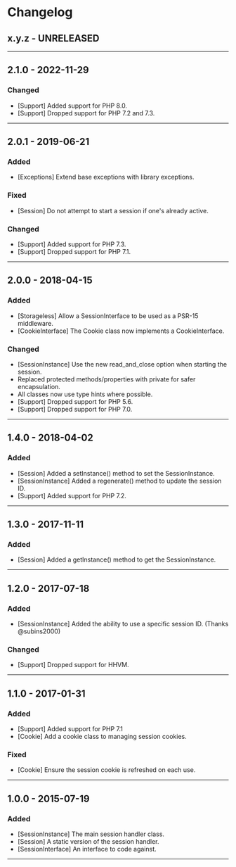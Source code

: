 # Changelog

## x.y.z - UNRELEASED

--------

## 2.1.0 - 2022-11-29

### Changed

* [Support] Added support for PHP 8.0.
* [Support] Dropped support for PHP 7.2 and 7.3.

--------

## 2.0.1 - 2019-06-21

### Added

* [Exceptions] Extend base exceptions with library exceptions.

### Fixed

* [Session] Do not attempt to start a session if one's already active.

### Changed

* [Support] Added support for PHP 7.3.
* [Support] Dropped support for PHP 7.1.

--------

## 2.0.0 - 2018-04-15

### Added

* [Storageless] Allow a SessionInterface to be used as a PSR-15 middleware.
* [CookieInterface] The Cookie class now implements a CookieInterface.

### Changed

* [SessionInstance] Use the new read_and_close option when starting the session.
* Replaced protected methods/properties with private for safer encapsulation.
* All classes now use type hints where possible.
* [Support] Dropped support for PHP 5.6.
* [Support] Dropped support for PHP 7.0.

--------

## 1.4.0 - 2018-04-02

### Added

* [Session] Added a setInstance() method to set the SessionInstance.
* [SessionInstance] Added a regenerate() method to update the session ID.
* [Support] Added support for PHP 7.2.

--------

## 1.3.0 - 2017-11-11

### Added

* [Session] Added a getInstance() method to get the SessionInstance.

--------

## 1.2.0 - 2017-07-18

### Added

* [SessionInstance] Added the ability to use a specific session ID. (Thanks @subins2000)

### Changed

* [Support] Dropped support for HHVM.

--------

## 1.1.0 - 2017-01-31

### Added

* [Support] Added support for PHP 7.1
* [Cookie] Add a cookie class to managing session cookies.

### Fixed

* [Cookie] Ensure the session cookie is refreshed on each use.

--------

## 1.0.0 - 2015-07-19

### Added

* [SessionInstance] The main session handler class.
* [Session] A static version of the session handler.
* [SessionInterface] An interface to code against.

--------
